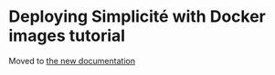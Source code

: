 Deploying Simplicité with Docker images tutorial
================================================

Moved to [the new documentation](https://documentation.simplicite.io/documentation/operation/docker-tutorial)